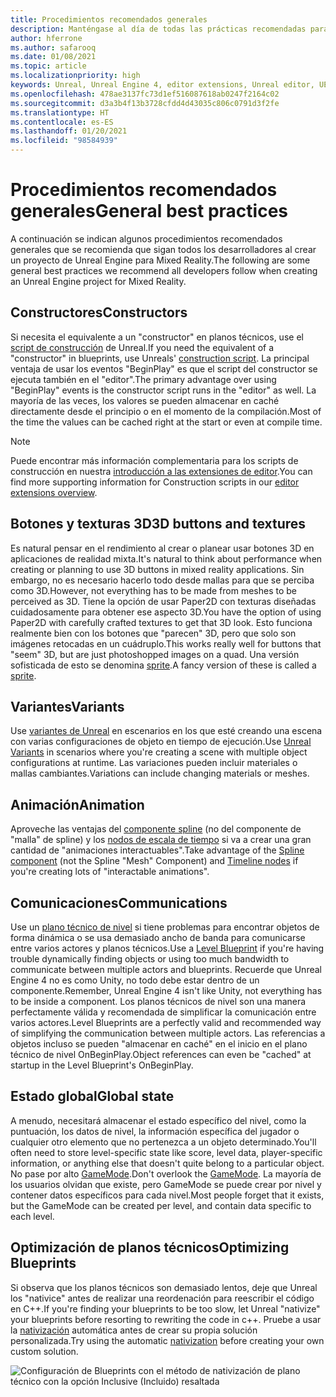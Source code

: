 ```yaml
---
title: Procedimientos recomendados generales
description: Manténgase al día de todas las prácticas recomendadas para desarrollar aplicaciones de realidad mixta en Unreal Engine.
author: hferrone
ms.author: safarooq
ms.date: 01/08/2021
ms.topic: article
ms.localizationpriority: high
keywords: Unreal, Unreal Engine 4, editor extensions, Unreal editor, UE4, HoloLens, HoloLens 2, mixed reality, development, documentation, guides, features, mixed reality headset, windows mixed reality headset, virtual reality headset, porting, upgrading
ms.openlocfilehash: 478ae3137fc73d1ef516087618ab0247f2164c02
ms.sourcegitcommit: d3a3b4f13b3728cfdd4d43035c806c0791d3f2fe
ms.translationtype: HT
ms.contentlocale: es-ES
ms.lasthandoff: 01/20/2021
ms.locfileid: "98584939"
---
```

# <a name="general-best-practices"></a><span data-ttu-id="d3a58-104">Procedimientos recomendados generales</span><span class="sxs-lookup"><span data-stu-id="d3a58-104">General best practices</span></span>

<span data-ttu-id="d3a58-105">A continuación se indican algunos procedimientos recomendados generales que se recomienda que sigan todos los desarrolladores al crear un proyecto de Unreal Engine para Mixed Reality.</span><span class="sxs-lookup"><span data-stu-id="d3a58-105">The following are some general best practices we recommend all developers follow when creating an Unreal Engine project for Mixed Reality.</span></span>

## <a name="constructors"></a><span data-ttu-id="d3a58-106">Constructores</span><span class="sxs-lookup"><span data-stu-id="d3a58-106">Constructors</span></span>

<span data-ttu-id="d3a58-107">Si necesita el equivalente a un "constructor" en planos técnicos, use el [script de construcción](https://docs.unrealengine.com/ProgrammingAndScripting/Blueprints/UserGuide/UserConstructionScript/index.html) de Unreal.</span><span class="sxs-lookup"><span data-stu-id="d3a58-107">If you need the equivalent of a "constructor" in blueprints, use Unreals' [construction script](https://docs.unrealengine.com/ProgrammingAndScripting/Blueprints/UserGuide/UserConstructionScript/index.html).</span></span> <span data-ttu-id="d3a58-108">La principal ventaja de usar los eventos "BeginPlay" es que el script del constructor se ejecuta también en el "editor".</span><span class="sxs-lookup"><span data-stu-id="d3a58-108">The primary advantage over using "BeginPlay" events is the constructor script runs in the "editor" as well.</span></span> <span data-ttu-id="d3a58-109">La mayoría de las veces, los valores se pueden almacenar en caché directamente desde el principio o en el momento de la compilación.</span><span class="sxs-lookup"><span data-stu-id="d3a58-109">Most of the time the values can be cached right at the start or even at compile time.</span></span>

> [!NOTE]
> <span data-ttu-id="d3a58-110">Puede encontrar más información complementaria para los scripts de construcción en nuestra [introducción a las extensiones de editor](unreal-editor-extensions.md#construction-scripts).</span><span class="sxs-lookup"><span data-stu-id="d3a58-110">You can find more supporting information for Construction scripts in our [editor extensions overview](unreal-editor-extensions.md#construction-scripts).</span></span>

## <a name="3d-buttons-and-textures"></a><span data-ttu-id="d3a58-111">Botones y texturas 3D</span><span class="sxs-lookup"><span data-stu-id="d3a58-111">3D buttons and textures</span></span>

<span data-ttu-id="d3a58-112">Es natural pensar en el rendimiento al crear o planear usar botones 3D en aplicaciones de realidad mixta.</span><span class="sxs-lookup"><span data-stu-id="d3a58-112">It's natural to think about performance when creating or planning to use 3D buttons in mixed reality applications.</span></span> <span data-ttu-id="d3a58-113">Sin embargo, no es necesario hacerlo todo desde mallas para que se perciba como 3D.</span><span class="sxs-lookup"><span data-stu-id="d3a58-113">However, not everything has to be made from meshes to be perceived as 3D.</span></span> <span data-ttu-id="d3a58-114">Tiene la opción de usar Paper2D con texturas diseñadas cuidadosamente para obtener ese aspecto 3D.</span><span class="sxs-lookup"><span data-stu-id="d3a58-114">You have the option of using Paper2D with carefully crafted textures to get that 3D look.</span></span> <span data-ttu-id="d3a58-115">Esto funciona realmente bien con los botones que "parecen" 3D, pero que solo son imágenes retocadas en un cuádruplo.</span><span class="sxs-lookup"><span data-stu-id="d3a58-115">This works really well for buttons that "seem" 3D, but are just photoshopped images on a quad.</span></span> <span data-ttu-id="d3a58-116">Una versión sofisticada de esto se denomina [sprite](https://docs.unrealengine.com/AnimatingObjects/Paper2D/Sprites/index.html).</span><span class="sxs-lookup"><span data-stu-id="d3a58-116">A fancy version of these is called a [sprite](https://docs.unrealengine.com/AnimatingObjects/Paper2D/Sprites/index.html).</span></span>

## <a name="variants"></a><span data-ttu-id="d3a58-117">Variantes</span><span class="sxs-lookup"><span data-stu-id="d3a58-117">Variants</span></span>

<span data-ttu-id="d3a58-118">Use [variantes de Unreal](https://docs.unrealengine.com/Basics/Levels/Variants/index.html) en escenarios en los que esté creando una escena con varias configuraciones de objeto en tiempo de ejecución.</span><span class="sxs-lookup"><span data-stu-id="d3a58-118">Use [Unreal Variants](https://docs.unrealengine.com/Basics/Levels/Variants/index.html) in scenarios where you're creating a scene with multiple object configurations at runtime.</span></span> <span data-ttu-id="d3a58-119">Las variaciones pueden incluir materiales o mallas cambiantes.</span><span class="sxs-lookup"><span data-stu-id="d3a58-119">Variations can include changing materials or meshes.</span></span> 

## <a name="animation"></a><span data-ttu-id="d3a58-120">Animación</span><span class="sxs-lookup"><span data-stu-id="d3a58-120">Animation</span></span>

<span data-ttu-id="d3a58-121">Aproveche las ventajas del [componente spline](https://docs.unrealengine.com/API/Runtime/Engine/Components/USplineComponent/index.html) (no del componente de "malla" de spline) y los [nodos de escala de tiempo](https://docs.unrealengine.com/ProgrammingAndScripting/Blueprints/UserGuide/Timelines/index.html) si va a crear una gran cantidad de "animaciones interactuables".</span><span class="sxs-lookup"><span data-stu-id="d3a58-121">Take advantage of the [Spline component](https://docs.unrealengine.com/API/Runtime/Engine/Components/USplineComponent/index.html) (not the Spline "Mesh" Component) and [Timeline nodes](https://docs.unrealengine.com/ProgrammingAndScripting/Blueprints/UserGuide/Timelines/index.html) if you're creating lots of "interactable animations".</span></span> 

<!-- You can find a comprehensive [video tutorial here](https://www.youtube.com/watch?v=bWXI91FdMtk&ab_channel=DoubleCrossGames). -->

## <a name="communications"></a><span data-ttu-id="d3a58-122">Comunicaciones</span><span class="sxs-lookup"><span data-stu-id="d3a58-122">Communications</span></span>

<span data-ttu-id="d3a58-123">Use un [plano técnico de nivel](https://docs.unrealengine.com/ProgrammingAndScripting/Blueprints/UserGuide/Types/LevelBlueprint/index.html) si tiene problemas para encontrar objetos de forma dinámica o se usa demasiado ancho de banda para comunicarse entre varios actores y planos técnicos.</span><span class="sxs-lookup"><span data-stu-id="d3a58-123">Use a [Level Blueprint](https://docs.unrealengine.com/ProgrammingAndScripting/Blueprints/UserGuide/Types/LevelBlueprint/index.html) if you're having trouble dynamically finding objects or using too much bandwidth to communicate between multiple actors and blueprints.</span></span> <span data-ttu-id="d3a58-124">Recuerde que Unreal Engine 4 no es como Unity, no todo debe estar dentro de un componente.</span><span class="sxs-lookup"><span data-stu-id="d3a58-124">Remember, Unreal Engine 4 isn't like Unity, not everything has to be inside a component.</span></span> <span data-ttu-id="d3a58-125">Los planos técnicos de nivel son una manera perfectamente válida y recomendada de simplificar la comunicación entre varios actores.</span><span class="sxs-lookup"><span data-stu-id="d3a58-125">Level Blueprints are a perfectly valid and recommended way of simplifying the communication between multiple actors.</span></span> <span data-ttu-id="d3a58-126">Las referencias a objetos incluso se pueden "almacenar en caché" en el inicio en el plano técnico de nivel OnBeginPlay.</span><span class="sxs-lookup"><span data-stu-id="d3a58-126">Object references can even be "cached" at startup in the Level Blueprint's OnBeginPlay.</span></span>

## <a name="global-state"></a><span data-ttu-id="d3a58-127">Estado global</span><span class="sxs-lookup"><span data-stu-id="d3a58-127">Global state</span></span>

<span data-ttu-id="d3a58-128">A menudo, necesitará almacenar el estado específico del nivel, como la puntuación, los datos de nivel, la información específica del jugador o cualquier otro elemento que no pertenezca a un objeto determinado.</span><span class="sxs-lookup"><span data-stu-id="d3a58-128">You'll often need to store level-specific state like score, level data, player-specific information, or anything else that doesn't quite belong to a particular object.</span></span> <span data-ttu-id="d3a58-129">No pase por alto [GameMode](https://docs.unrealengine.com/en-US/InteractiveExperiences/Framework/GameMode/index.html).</span><span class="sxs-lookup"><span data-stu-id="d3a58-129">Don't overlook the [GameMode](https://docs.unrealengine.com/en-US/InteractiveExperiences/Framework/GameMode/index.html).</span></span> <span data-ttu-id="d3a58-130">La mayoría de los usuarios olvidan que existe, pero GameMode se puede crear por nivel y contener datos específicos para cada nivel.</span><span class="sxs-lookup"><span data-stu-id="d3a58-130">Most people forget that it exists, but the GameMode can be created per level, and contain data specific to each level.</span></span>

## <a name="optimizing-blueprints"></a><span data-ttu-id="d3a58-131">Optimización de planos técnicos</span><span class="sxs-lookup"><span data-stu-id="d3a58-131">Optimizing Blueprints</span></span>

<span data-ttu-id="d3a58-132">Si observa que los planos técnicos son demasiado lentos, deje que Unreal los "nativice" antes de realizar una reordenación para reescribir el código en C++.</span><span class="sxs-lookup"><span data-stu-id="d3a58-132">If you're finding your blueprints to be too slow, let Unreal "nativize" your blueprints before resorting to rewriting the code in c++.</span></span> <span data-ttu-id="d3a58-133">Pruebe a usar la [nativización](https://docs.unrealengine.com/ProgrammingAndScripting/Blueprints/TechnicalGuide/NativizingBlueprints/index.html) automática antes de crear su propia solución personalizada.</span><span class="sxs-lookup"><span data-stu-id="d3a58-133">Try using the automatic [nativization](https://docs.unrealengine.com/ProgrammingAndScripting/Blueprints/TechnicalGuide/NativizingBlueprints/index.html) before creating your own custom solution.</span></span>

![Configuración de Blueprints con el método de nativización de plano técnico con la opción Inclusive (Incluido) resaltada](images/unreal-general-practices-img-01.jpg)
